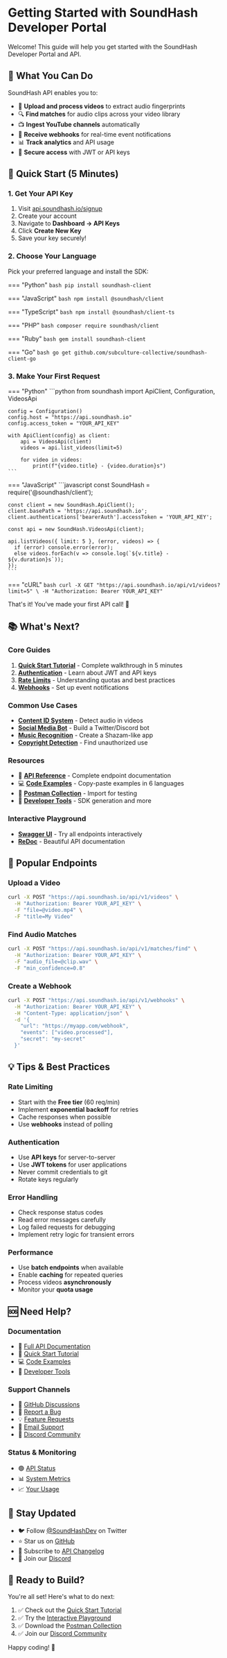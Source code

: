 # Getting Started with SoundHash Developer Portal

Welcome! This guide will help you get started with the SoundHash Developer Portal and API.

## 🎯 What You Can Do

SoundHash API enables you to:

- 🎵 **Upload and process videos** to extract audio fingerprints
- 🔍 **Find matches** for audio clips across your video library
- 📺 **Ingest YouTube channels** automatically
- 🎣 **Receive webhooks** for real-time event notifications
- 📊 **Track analytics** and API usage
- 🔐 **Secure access** with JWT or API keys

## 🚀 Quick Start (5 Minutes)

### 1. Get Your API Key

1. Visit [api.soundhash.io/signup](https://api.soundhash.io/signup)
2. Create your account
3. Navigate to **Dashboard → API Keys**
4. Click **Create New Key**
5. Save your key securely!

### 2. Choose Your Language

Pick your preferred language and install the SDK:

=== "Python"
    ```bash
    pip install soundhash-client
    ```

=== "JavaScript"
    ```bash
    npm install @soundhash/client
    ```

=== "TypeScript"
    ```bash
    npm install @soundhash/client-ts
    ```

=== "PHP"
    ```bash
    composer require soundhash/client
    ```

=== "Ruby"
    ```bash
    gem install soundhash-client
    ```

=== "Go"
    ```bash
    go get github.com/subculture-collective/soundhash-client-go
    ```

### 3. Make Your First Request

=== "Python"
    ```python
    from soundhash import ApiClient, Configuration, VideosApi
    
    config = Configuration()
    config.host = "https://api.soundhash.io"
    config.access_token = "YOUR_API_KEY"
    
    with ApiClient(config) as client:
        api = VideosApi(client)
        videos = api.list_videos(limit=5)
        
        for video in videos:
            print(f"{video.title} - {video.duration}s")
    ```

=== "JavaScript"
    ```javascript
    const SoundHash = require('@soundhash/client');
    
    const client = new SoundHash.ApiClient();
    client.basePath = 'https://api.soundhash.io';
    client.authentications['bearerAuth'].accessToken = 'YOUR_API_KEY';
    
    const api = new SoundHash.VideosApi(client);
    
    api.listVideos({ limit: 5 }, (error, videos) => {
      if (error) console.error(error);
      else videos.forEach(v => console.log(`${v.title} - ${v.duration}s`));
    });
    ```

=== "cURL"
    ```bash
    curl -X GET "https://api.soundhash.io/api/v1/videos?limit=5" \
      -H "Authorization: Bearer YOUR_API_KEY"
    ```

That's it! You've made your first API call! 🎉

## 📚 What's Next?

### Core Guides

1. **[Quick Start Tutorial](tutorials/quickstart.md)** - Complete walkthrough in 5 minutes
2. **[Authentication](authentication.md)** - Learn about JWT and API keys
3. **[Rate Limits](rate-limits.md)** - Understanding quotas and best practices
4. **[Webhooks](webhooks/index.md)** - Set up event notifications

### Common Use Cases

- **[Content ID System](tutorials/content-id.md)** - Detect audio in videos
- **[Social Media Bot](tutorials/social-bot.md)** - Build a Twitter/Discord bot
- **[Music Recognition](tutorials/shazam-clone.md)** - Create a Shazam-like app
- **[Copyright Detection](tutorials/copyright.md)** - Find unauthorized use

### Resources

- 📖 **[API Reference](reference.md)** - Complete endpoint documentation
- 💻 **[Code Examples](code-examples/)** - Copy-paste examples in 6 languages
- 📮 **[Postman Collection](postman_collection.json)** - Import for testing
- 🔧 **[Developer Tools](DEVELOPER_TOOLS.md)** - SDK generation and more

### Interactive Playground

- **[Swagger UI](https://api.soundhash.io/docs)** - Try all endpoints interactively
- **[ReDoc](https://api.soundhash.io/redoc)** - Beautiful API documentation

## 🎯 Popular Endpoints

### Upload a Video

```bash
curl -X POST "https://api.soundhash.io/api/v1/videos" \
  -H "Authorization: Bearer YOUR_API_KEY" \
  -F "file=@video.mp4" \
  -F "title=My Video"
```

### Find Audio Matches

```bash
curl -X POST "https://api.soundhash.io/api/v1/matches/find" \
  -H "Authorization: Bearer YOUR_API_KEY" \
  -F "audio_file=@clip.wav" \
  -F "min_confidence=0.8"
```

### Create a Webhook

```bash
curl -X POST "https://api.soundhash.io/api/v1/webhooks" \
  -H "Authorization: Bearer YOUR_API_KEY" \
  -H "Content-Type: application/json" \
  -d '{
    "url": "https://myapp.com/webhook",
    "events": ["video.processed"],
    "secret": "my-secret"
  }'
```

## 💡 Tips & Best Practices

### Rate Limiting

- Start with the **Free tier** (60 req/min)
- Implement **exponential backoff** for retries
- Cache responses when possible
- Use **webhooks** instead of polling

### Authentication

- Use **API keys** for server-to-server
- Use **JWT tokens** for user applications
- Never commit credentials to git
- Rotate keys regularly

### Error Handling

- Check response status codes
- Read error messages carefully
- Log failed requests for debugging
- Implement retry logic for transient errors

### Performance

- Use **batch endpoints** when available
- Enable **caching** for repeated queries
- Process videos **asynchronously**
- Monitor your **quota usage**

## 🆘 Need Help?

### Documentation

- 📖 [Full API Documentation](index.md)
- 🚀 [Quick Start Tutorial](tutorials/quickstart.md)
- 💻 [Code Examples](code-examples/)
- 🔧 [Developer Tools](DEVELOPER_TOOLS.md)

### Support Channels

- 💬 [GitHub Discussions](https://github.com/subculture-collective/soundhash/discussions)
- 🐛 [Report a Bug](https://github.com/subculture-collective/soundhash/issues)
- 💡 [Feature Requests](https://github.com/subculture-collective/soundhash/issues/new?template=feature_request.md)
- 📧 [Email Support](mailto:support@soundhash.io)
- 💬 [Discord Community](https://discord.gg/soundhash)

### Status & Monitoring

- 🟢 [API Status](https://status.soundhash.io)
- 📊 [System Metrics](https://api.soundhash.io/api/v1/monitoring/metrics)
- 📈 [Your Usage](https://api.soundhash.io/dashboard)

## 📱 Stay Updated

- 🐦 Follow [@SoundHashDev](https://twitter.com/SoundHashDev) on Twitter
- ⭐ Star us on [GitHub](https://github.com/subculture-collective/soundhash)
- 📰 Subscribe to [API Changelog](changelog.md)
- 💬 Join our [Discord](https://discord.gg/soundhash)

## 🎉 Ready to Build?

You're all set! Here's what to do next:

1. ✅ Check out the [Quick Start Tutorial](tutorials/quickstart.md)
2. ✅ Try the [Interactive Playground](https://api.soundhash.io/docs)
3. ✅ Download the [Postman Collection](postman_collection.json)
4. ✅ Join our [Discord Community](https://discord.gg/soundhash)

Happy coding! 🚀
